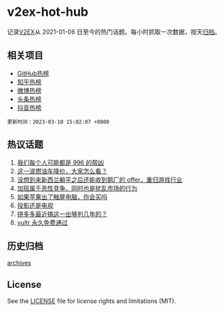 # v2ex-hot-hub

 记录[V2EX](https://www.v2ex.com/)从 2021-01-06 日至今的热门话题。每小时抓取一次数据，按天[归档](archives)。
 
 ## 相关项目

- [GitHub热榜](https://github.com/it985/github-hot-hub)
- [知乎热榜](https://github.com/it985/zhihu-hot-hub)
- [微博热榜](https://github.com/it985/weibo-hot-hub)
- [头条热榜](https://github.com/it985/toutiao-hot-hub)
- [抖音热榜](https://github.com/it985/douyin-hot-hub)


 `更新时间：2023-03-10 15:02:07 +0800`

## 热议话题

1. [我们每个人可能都是 996 的帮凶](https://www.v2ex.com/t/922635)
1. [这一波燃油车降价，大家怎么看？](https://www.v2ex.com/t/922770)
1. [没想到来新西兰躺平之后还能收到鹅厂的 offer，重归游戏行业](https://www.v2ex.com/t/922778)
1. [加班属于恶性竞争，同时也是扰乱市场的行为](https://www.v2ex.com/t/922771)
1. [如果苹果出了触屏电脑，你会买吗](https://www.v2ex.com/t/922787)
1. [投影还是电视](https://www.v2ex.com/t/922772)
1. [拼多多最近搞这一出够判几年的？](https://www.v2ex.com/t/922834)
1. [vultr 永久免费通过](https://www.v2ex.com/t/922748)

## 历史归档

[archives](archives)

## License

See the [LICENSE](LICENSE) file for license rights and limitations (MIT).
